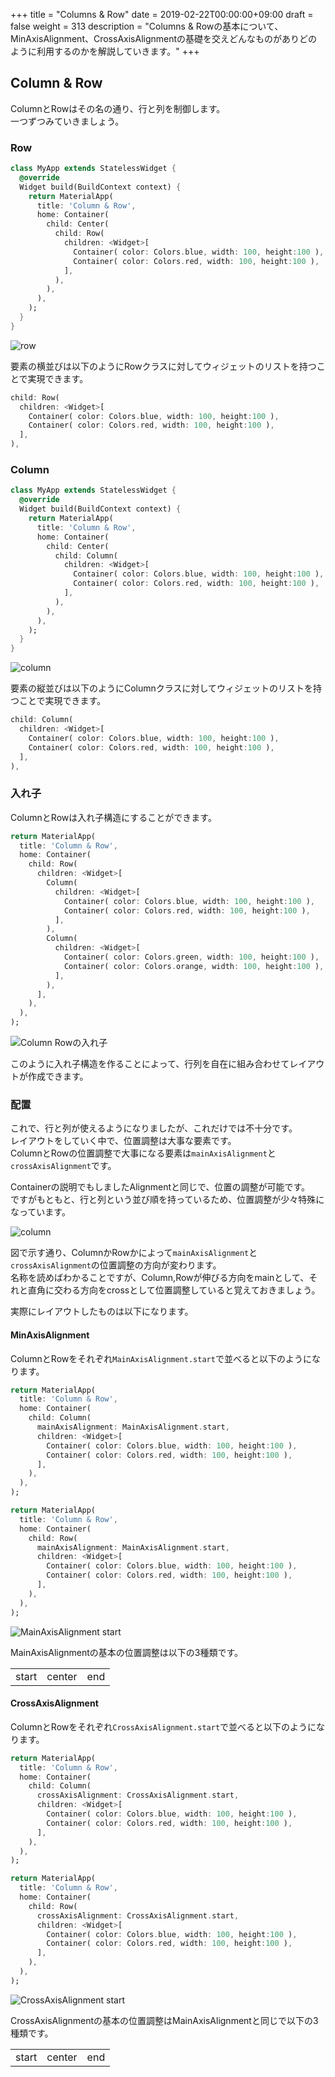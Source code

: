 +++
title = "Columns & Row"
date = 2019-02-22T00:00:00+09:00
draft = false
weight = 313
description = "Columns & Rowの基本について、MinAxisAlignment、CrossAxisAlignmentの基礎を交えどんなものがありどのように利用するのかを解説していきます。"
+++

## Column & Row

ColumnとRowはその名の通り、行と列を制御します。  
一つずつみていきましょう。

### Row

```dart
class MyApp extends StatelessWidget {
  @override
  Widget build(BuildContext context) {
    return MaterialApp(
      title: 'Column & Row',
      home: Container(
        child: Center(
          child: Row(
            children: <Widget>[
              Container( color: Colors.blue, width: 100, height:100 ),
              Container( color: Colors.red, width: 100, height:100 ),
            ],
          ),
        ),
      ),
    );
  }
}
```

<img src="/images/basic/layout/03/column_row_01.png" style="min-width:300px;max-width:600px;" alt="row"/>

要素の横並びは以下のようにRowクラスに対してウィジェットのリストを持つことで実現できます。  
```dart
child: Row(
  children: <Widget>[
    Container( color: Colors.blue, width: 100, height:100 ),
    Container( color: Colors.red, width: 100, height:100 ),
  ],
),
```


### Column

```dart
class MyApp extends StatelessWidget {
  @override
  Widget build(BuildContext context) {
    return MaterialApp(
      title: 'Column & Row',
      home: Container(
        child: Center(
          child: Column(
            children: <Widget>[
              Container( color: Colors.blue, width: 100, height:100 ),
              Container( color: Colors.red, width: 100, height:100 ),
            ],
          ),
        ),
      ),
    );
  }
}
```

<img src="/images/basic/layout/03/column_row_02.png" style="min-width:300px;max-width:600px;" alt="column"/>

要素の縦並びは以下のようにColumnクラスに対してウィジェットのリストを持つことで実現できます。  
```dart
child: Column(
  children: <Widget>[
    Container( color: Colors.blue, width: 100, height:100 ),
    Container( color: Colors.red, width: 100, height:100 ),
  ],
),
```

### 入れ子

ColumnとRowは入れ子構造にすることができます。

```dart
return MaterialApp(
  title: 'Column & Row',
  home: Container(
    child: Row(
      children: <Widget>[
        Column(
          children: <Widget>[
            Container( color: Colors.blue, width: 100, height:100 ),
            Container( color: Colors.red, width: 100, height:100 ),
          ],
        ),
        Column(
          children: <Widget>[
            Container( color: Colors.green, width: 100, height:100 ),
            Container( color: Colors.orange, width: 100, height:100 ),
          ],
        ),
      ],
    ),
  ),
);
```

<img src="/images/basic/layout/03/column_row_06.svg" style="min-width:300px;max-width:600px;" alt="Column Rowの入れ子"/>

このように入れ子構造を作ることによって、行列を自在に組み合わせてレイアウトが作成できます。  

### 配置

これで、行と列が使えるようになりましたが、これだけでは不十分です。  
レイアウトをしていく中で、位置調整は大事な要素です。  
ColumnとRowの位置調整で大事になる要素は``mainAxisAlignment``と``crossAxisAlignment``です。

Containerの説明でもしましたAlignmentと同じで、位置の調整が可能です。  
ですがもともと、行と列という並び順を持っているため、位置調整が少々特殊になっています。

<img src="/images/basic/layout/03/column_row_03.svg" style="min-width:300px;max-width:600px;" alt="column"/>

図で示す通り、ColumnかRowかによって``mainAxisAlignment``と``crossAxisAlignment``の位置調整の方向が変わります。  
名称を読めばわかることですが、Column,Rowが伸びる方向をmainとして、それと直角に交わる方向をcrossとして位置調整していると覚えておきましょう。  


実際にレイアウトしたものは以下になります。

#### MinAxisAlignment

ColumnとRowをそれぞれ``MainAxisAlignment.start``で並べると以下のようになります。

```dart
return MaterialApp(
  title: 'Column & Row',
  home: Container(
    child: Column(
      mainAxisAlignment: MainAxisAlignment.start,
      children: <Widget>[
        Container( color: Colors.blue, width: 100, height:100 ),
        Container( color: Colors.red, width: 100, height:100 ),
      ],
    ),
  ),
);
```
```dart
return MaterialApp(
  title: 'Column & Row',
  home: Container(
    child: Row(
      mainAxisAlignment: MainAxisAlignment.start,
      children: <Widget>[
        Container( color: Colors.blue, width: 100, height:100 ),
        Container( color: Colors.red, width: 100, height:100 ),
      ],
    ),
  ),
);
```

<img src="/images/basic/layout/03/column_row_04.png" style="min-width:300px;max-width:600px;" alt="MainAxisAlignment start"/>

MainAxisAlignmentの基本の位置調整は以下の3種類です。

||||
|---|---|---|
|start|center|end|


#### CrossAxisAlignment

ColumnとRowをそれぞれ``CrossAxisAlignment.start``で並べると以下のようになります。

```dart
return MaterialApp(
  title: 'Column & Row',
  home: Container(
    child: Column(
      crossAxisAlignment: CrossAxisAlignment.start,
      children: <Widget>[
        Container( color: Colors.blue, width: 100, height:100 ),
        Container( color: Colors.red, width: 100, height:100 ),
      ],
    ),
  ),
);
```
```dart
return MaterialApp(
  title: 'Column & Row',
  home: Container(
    child: Row(
      crossAxisAlignment: CrossAxisAlignment.start,
      children: <Widget>[
        Container( color: Colors.blue, width: 100, height:100 ),
        Container( color: Colors.red, width: 100, height:100 ),
      ],
    ),
  ),
);
```

<img src="/images/basic/layout/03/column_row_05.png" style="min-width:300px;max-width:600px;" alt="CrossAxisAlignment start"/>

CrossAxisAlignmentの基本の位置調整はMainAxisAlignmentと同じで以下の3種類です。

||||
|---|---|---|
|start|center|end|

